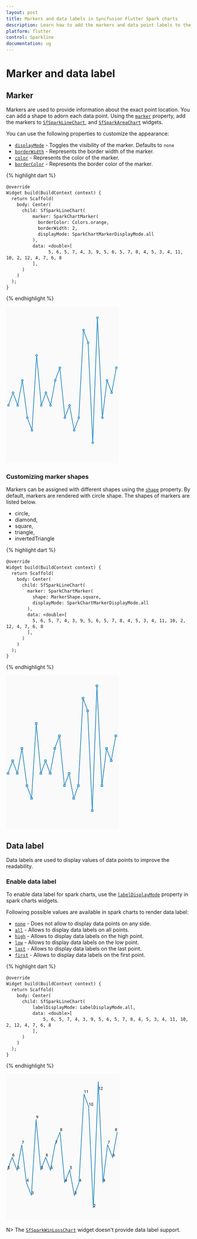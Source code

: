 ```yaml
---
layout: post
title: Markers and data labels in Syncfusion Flutter Spark charts
description: Learn how to add the markers and data point labels to the series available in the Syncfusion Flutter Spark charts widget.
platform: flutter
control: Sparkline
documentation: ug
---
```


# Marker and data label

## Marker

Markers are used to provide information about the exact point location. You can add a shape to adorn each data point. Using the [`marker`]() property, add the markers to [`SfSparkLineChart`](), and [`SfSparkAreaChart`]() widgets.

You can use the following properties to customize the appearance:

* [`displayMode`]() - Toggles the visibility of the marker. Defaults to `none`
* [`borderWidth`]() - Represents the border width of the marker.
* [`color`]() - Represents the color of the marker.
* [`borderColor`]() - Represents the border color of the marker.

{% highlight dart %} 

    @override
    Widget build(BuildContext context) {
      return Scaffold(
        body: Center(
          child: SfSparkLineChart(
              marker: SparkChartMarker(
                borderColor: Colors.orange,
                borderWidth: 2,
                displayMode: SparkChartMarkerDisplayMode.all
              ),
              data: <double>[
                    5, 6, 5, 7, 4, 3, 9, 5, 6, 5, 7, 8, 4, 5, 3, 4, 11, 10, 2, 12, 4, 7, 6, 8
              ],
          )
        )
      );
    }

{% endhighlight %}

![Sparkline marker](images/marker/spark-marker-circle.png)

### Customizing marker shapes

Markers can be assigned with different shapes using the [`shape`]() property. By default, markers are rendered with circle shape. The shapes of markers are listed below.

* circle,
* diamond,
* square,
* triangle,
* invertedTriangle

{% highlight dart %} 

    @override
    Widget build(BuildContext context) {
      return Scaffold(
        body: Center(
          child: SfSparkLineChart(
            marker: SparkChartMarker(
              shape: MarkerShape.square,
              displayMode: SparkChartMarkerDisplayMode.all
            ),
            data: <double>[
              5, 6, 5, 7, 4, 3, 9, 5, 6, 5, 7, 8, 4, 5, 3, 4, 11, 10, 2, 12, 4, 7, 6, 8
            ],
          )
        )
      );
    }

{% endhighlight %}

![Sparkline marker shape](images/marker/spark-marker-square.png)

## Data label

Data labels are used to display values of data points to improve the readability.

### Enable data label

To enable data label for spark charts, use the [`labelDisplayMode`]() property in spark charts widgets.

Following possible values are available in spark charts to render data label:

* [`none`]() - Does not allow to display data points on any side.
* [`all`]() - Allows to display data labels on all points.
* [`high`]() - Allows to display data labels on the high point.
* [`low`]() - Allows to display data labels on the low point.
* [`last`]() - Allows to display data labels on the last point.
* [`first`]() - Allows to display data labels on the first point.

{% highlight dart %} 

    @override
    Widget build(BuildContext context) {
      return Scaffold(
        body: Center(
          child: SfSparkLineChart(
              labelDisplayMode: LabelDisplayMode.all,
              data: <double>[
                  5, 6, 5, 7, 4, 3, 9, 5, 6, 5, 7, 8, 4, 5, 3, 4, 11, 10, 2, 12, 4, 7, 6, 8
              ],
          )
        )
      );
    }

{% endhighlight %}

![Sparkline datalabel](images/marker/spark-datalabel.png)

N> The [`SfSparkWinLossChart`]() widget doesn't provide data label support.
